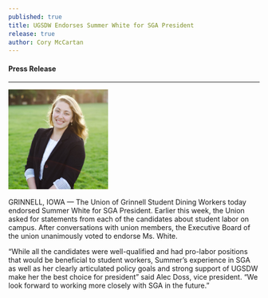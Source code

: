 ```yaml
---
published: true
title: UGSDW Endorses Summer White for SGA President
release: true
author: Cory McCartan
---
```

#### Press Release

---

<img width="200" src="/assets/uploads/summer_white.jpg" alt="Summer White">

GRINNELL, IOWA — The Union of Grinnell Student Dining Workers today endorsed
Summer White for SGA President.  Earlier this week, the Union asked for
statements from each of the candidates about student labor on campus.  After
conversations with union members, the Executive Board of the union unanimously
voted to endorse Ms. White.


“While all the candidates were well-qualified and had pro-labor positions that
would be beneficial to student workers, Summer’s experience in SGA as well as
her clearly articulated policy goals and strong support of UGSDW make her the
best choice for president” said Alec Doss, vice president.  “We look forward to
working more closely with SGA in the future.”

